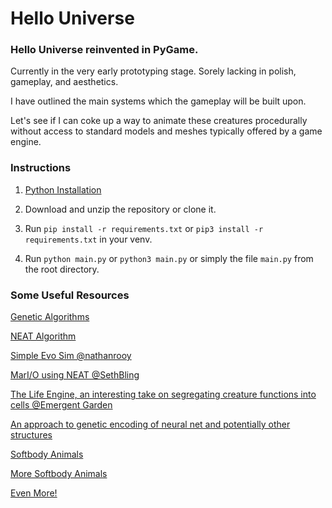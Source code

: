 # Hello Universe

### Hello Universe reinvented in PyGame.

Currently in the very early prototyping stage. Sorely lacking in polish, gameplay, and aesthetics.

I have outlined the main systems which the gameplay will be built upon.

Let's see if I can coke up a way to animate these creatures procedurally without access to standard models and meshes typically offered by a game engine.

### Instructions

1. [Python Installation](https://www.python.org/downloads/)

2. Download and unzip the repository or clone it.

3. Run ```pip install -r requirements.txt``` or ```pip3 install -r requirements.txt``` in your venv.

4. Run ```python main.py``` or ```python3 main.py``` or simply the file ```main.py``` from the root directory. 

### Some Useful Resources

[Genetic Algorithms](https://towardsdatascience.com/introduction-to-genetic-algorithms-including-example-code-e396e98d8bf3)

[NEAT Algorithm](https://towardsdatascience.com/neat-an-awesome-approach-to-neuroevolution-3eca5cc7930f)

[Simple Evo Sim @nathanrooy](https://nathanrooy.github.io/posts/2017-11-30/evolving-simple-organisms-using-a-genetic-algorithm-and-deep-learning/)

[MarI/O using NEAT @SethBling](https://www.youtube.com/watch?v=qv6UVOQ0F44&ab_channel=SethBling)

[The Life Engine, an interesting take on segregating creature functions into cells @Emergent Garden](https://www.youtube.com/watch?v=4XEklaH9k6k&t=122s&ab_channel=EmergentGarden)

[An approach to genetic encoding of neural net and potentially other structures](https://www.youtube.com/watch?v=N3tRFayqVtk&t=701s&pp=ygURc29mdGJvZHkgY3JlYXR1cmU%3D&ab_channel=davidrandallmiller)

[Softbody Animals](https://www.youtube.com/watch?v=CXTZHHQ7ZiQ&ab_channel=Micha%C5%82Joachimczak)

[More Softbody Animals](https://www.youtube.com/watch?v=4ZqdvYrZ3ro&ab_channel=FrancescoCorucci)

[Even More!](https://www.youtube.com/watch?v=VWivmi9j608&ab_channel=MITCSAIL)